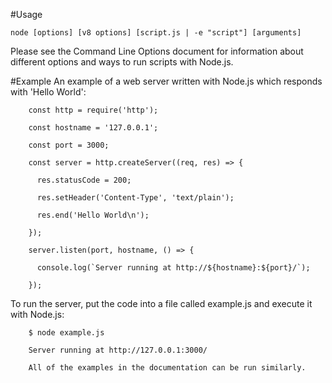 #Usage

	node [options] [v8 options] [script.js | -e "script"] [arguments]

Please see the Command Line Options document for information about different options and ways to run scripts with Node.js.

#Example
An example of a web server written with Node.js which responds with 'Hello World':
```
	const http = require('http');

	const hostname = '127.0.0.1';

	const port = 3000;

	const server = http.createServer((req, res) => {

	  res.statusCode = 200;

	  res.setHeader('Content-Type', 'text/plain');

	  res.end('Hello World\n');

	});

	server.listen(port, hostname, () => {

	  console.log(`Server running at http://${hostname}:${port}/`);

	});
```

To run the server, put the code into a file called example.js and execute it with Node.js:

```
	$ node example.js

	Server running at http://127.0.0.1:3000/

	All of the examples in the documentation can be run similarly.
	
```
